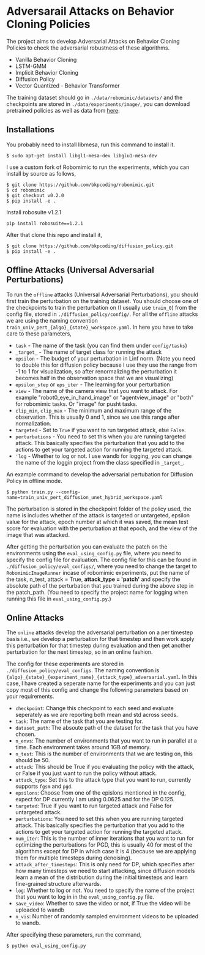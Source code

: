 # Adversarail Attacks on Behavior Cloning Policies

The project aims to develop Adversarial Attacks on Behavior Cloning Policies to check the adversarial robustness of these algorithms.
- Vanilla Behavior Cloning
- LSTM-GMM
- Implicit Behavior Cloning
- Diffusion Policy
- Vector Quantized - Behavior Transformer

The training dataset should go in `./data/robomimic/datasets/` and the checkpoints are stored in `./data/experiments/image/`, you can download pretrained policies as well as data from [here](https://diffusion-policy.cs.columbia.edu/data/). 

## Installations
You probably need to install libmesa, run this command to install it.
```console
$ sudo apt-get install libgl1-mesa-dev libglu1-mesa-dev
```

I use a custom fork of Robomimic to run the experiments, which you can install by source as follows,
```console
$ git clone https://github.com/bkpcoding/robomimic.git
$ cd robomimic
$ git checkout v0.2.0
$ pip install -e .
```

Install robosuite v1.2.1
```console
pip install robosuite==1.2.1
```
After that clone this repo and install it,
```console
$ git clone https://github.com/bkpcoding/diffusion_policy.git
$ pip install -e .
```

## Offline Attacks (Universal Adversarial Perturbations)
To run the `offline` attacks (Universal Adversarial Perturbations), you should first train the perturbation on the training dataset.
You should choose one of the checkpoints to train the perturbation on (I usually use `train_0`) from the config file, stored in `./diffusion_policy/config/`.
For all the `offline` attacks we are using the naming convention `train_univ_pert_{algo}_{state}_workspace.yaml`.
In here you have to take care to these parameters,
- `task` - The name of the task (you can find them under `config/tasks`)
- `_target_` - The name of target class for running the attack
- `epsilon` - The budget of your perturbation in Linf norm. (Note you need to double this for diffusion policy because I use they use the range from -1 to 1 for visualization, so after renormalizing the perturbation it becomes half in the observation space that we are visualizing)
- `epsilon_step` or `eps_iter` - The learning for your perturbation
- `view` - The name of the camera view that you want to attack. For example "robot0_eye_in_hand_image" or "agentview_image" or "both" for robomimic tasks. Or "image" for pusht tasks.
- `clip_min`, `clip_max` - The minimum and maximum range of the observation. This is usually 0 and 1, since we use this range after normalization. 
- `targeted` - Set to `True` if you want to run targeted attack, else `False`.
- `perturbations` - You need to set this when you are running targeted attack. This basically specifies the perturbation that you add to the actions to get your targeted action for running the targeted attack.
- `'log` - Whether to log or not. I use wandb for logging, you can change the name of the loggin project from the class specified in `_target_`. 

An example command to develop the adversarial pertubation for Diffusion Policy in offline mode.
```console
$ python train.py --config-name=train_univ_pert_diffusion_unet_hybrid_workspace.yaml
```

The perturbation is stored in the checkpoint folder of the policy used, the name is includes whether of the attack is targeted or untargeted, epsilon value
for the attack, epoch number at which it was saved, the mean test score for evaluation with the perturbation at that epoch, and the view of the image
that was attacked. 

After getting the perturbation you can evaluate the patch on the environments using the `eval_using_config.py` file, where you need to specify the config file for evaluation. 
The config file for this can be found in `./diffusion_policy/eval_configs/`, where you need to change the target to `RobomimicImageRunner` incase of robomimic experiments, put the name of the task, n_test, attack = True, **attack_type = 'patch'** and specify the absolute path of the perturbation that you trained during the above step in the patch_path. (You need to specify the project name for logging when running this file in `eval_using_config.py`.)


## Online Attacks
The `online` attacks develop the adversarial perturbation on a per timestep basis i.e., we develop a perturbation for that timestep and then work apply this perturbation for that timestep during evaluation and then get another perturbation for the next timestep, so in an online fashion.

The config for these experiments are stored in `./diffusion_policy/eval_configs`. The naming convention is `{algo}_{state}_{experiment_name}_{attack_type}_adversarial.yaml`. 
In this case, I have created a seperate name for the experiments and you can just copy most of this config and change the following parameters based on your requirements.

- `checkpoint`: Change this checkpoint to each seed and evaluate seperately as we are reporting both mean and std across seeds.
- `task`: The name of the task that you are testing for.
- `dataset_path`: The absoute path of the dataset for the task that you have chosen. 
- `n_envs`: The number of environments that you want to run in parallel at a time. Each environment takes around 1GB of memory.
- `n_test`: This is the number of environments that we are testing on, this should be 50. 
- `attack`: This should be True if you evaluating the policy with the attack, or False if you just want to run the policy without attack.
- `attack_type`: Set this to the attack type that you want to run, currently supports `fgsm` and `pgd`.
- `epsilons`: Choose from one of the epislons mentioned in the config, expect for DP currently I am using 0.0625 and for the DP 0.125. 
- `targeted`: True if you want to run targeted attack and False for untargeted attack. 
- `perturbations`: You need to set this when you are running targeted attack. This basically specifies the perturbation that you add to the actions to get your targeted action for running the targeted attack.
- `num_iter`: This is the number of inner iterations that you want to run for optimizing the perturbations for PGD, this is usually 40 for most of the algorithms except for DP in which case it is 4 (because we are applying them for multiple timesteps during denoising). 
- `attack_after_timesteps`: This is only need for DP, which specifies after how many timesteps we need to start attacking, since diffusion models learn a mean of the distribution during the initial timesteps and learn fine-grained structure afterwards. 
- `log`: Whether to log or not. You need to specify the name of the project that you want to log in in the `eval_using_config.py` file. 
- `save_video`: Whether to save the video or not, if True the video will be uploaded to wandb
- `n_vis`: Number of randomly sampled environment videos to be uploaded to wandb.


After specifying these parameters, run the command,
```console
$ python eval_using_config.py
```

